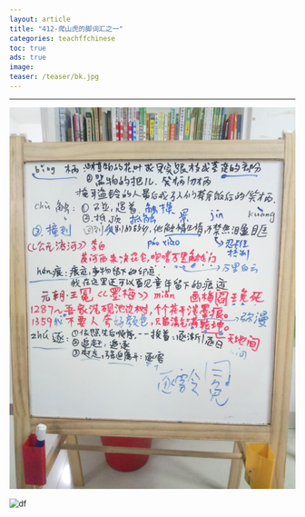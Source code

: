 ```yaml
---
layout: article
title: "412-爬山虎的脚词汇之一"
categories: teachffchinese
toc: true
ads: true
image:
teaser: /teaser/bk.jpg
---
```


---



![df](https://github.com/storage201608/storage/blob/master/myhome2016/_posts/teachffchinese/2016-09-21-20160921075128teachffchinese.md/IMG_20160920_183205.jpg?raw=true)

![df](https://github.com/storage201608/storage/blob/master/myhome2016/_posts/teachffchinese/2016-09-21-20160921075128teachffchinese.md/IMG_20160919_183309.jpg?raw=true)

